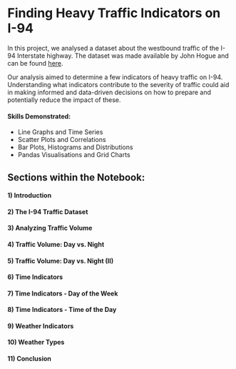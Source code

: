 # Finding Heavy Traffic Indicators on I-94

In this project, we analysed a dataset about the westbound traffic of the I-94 Interstate highway. The dataset was made available by John Hogue and can be found [here](https://archive.ics.uci.edu/ml/datasets/Metro+Interstate+Traffic+Volume).

Our analysis aimed to determine a few indicators of heavy traffic on I-94. Understanding what indicators contribute to the severity of traffic could aid in making informed and data-driven decisions on how to prepare and potentially reduce the impact of these.

#### Skills Demonstrated:
* Line Graphs and Time Series
* Scatter Plots and Correlations
* Bar Plots, Histograms and Distributions
* Pandas Visualisations and Grid Charts


## Sections within the Notebook:
#### 1) Introduction
#### 2) The I-94 Traffic Dataset 
#### 3) Analyzing Traffic Volume
#### 4) Traffic Volume: Day vs. Night
#### 5) Traffic Volume: Day vs. Night (II)
#### 6) Time Indicators
#### 7) Time Indicators - Day of the Week
#### 8) Time Indicators - Time of the Day
#### 9) Weather Indicators
#### 10) Weather Types
#### 11) Conclusion
